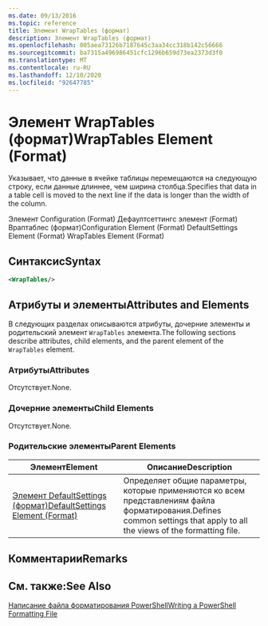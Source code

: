 ```yaml
---
ms.date: 09/13/2016
ms.topic: reference
title: Элемент WrapTables (формат)
description: Элемент WrapTables (формат)
ms.openlocfilehash: 005aea73126b7187645c3aa34cc318b142c56666
ms.sourcegitcommit: ba7315a496986451cfc1296b659d73ea2373d3f0
ms.translationtype: MT
ms.contentlocale: ru-RU
ms.lasthandoff: 12/10/2020
ms.locfileid: "92647785"
---
```

# <a name="wraptables-element-format"></a><span data-ttu-id="71af7-103">Элемент WrapTables (формат)</span><span class="sxs-lookup"><span data-stu-id="71af7-103">WrapTables Element (Format)</span></span>

<span data-ttu-id="71af7-104">Указывает, что данные в ячейке таблицы перемещаются на следующую строку, если данные длиннее, чем ширина столбца.</span><span class="sxs-lookup"><span data-stu-id="71af7-104">Specifies that data in a table cell is moved to the next line if the data is longer than the width of the column.</span></span>

<span data-ttu-id="71af7-105">Элемент Configuration (Format) Дефаултсеттингс элемент (Format) Враптаблес (формат)</span><span class="sxs-lookup"><span data-stu-id="71af7-105">Configuration Element (Format) DefaultSettings Element (Format) WrapTables Element (Format)</span></span>

## <a name="syntax"></a><span data-ttu-id="71af7-106">Синтаксис</span><span class="sxs-lookup"><span data-stu-id="71af7-106">Syntax</span></span>

```xml
<WrapTables/>
```

## <a name="attributes-and-elements"></a><span data-ttu-id="71af7-107">Атрибуты и элементы</span><span class="sxs-lookup"><span data-stu-id="71af7-107">Attributes and Elements</span></span>

<span data-ttu-id="71af7-108">В следующих разделах описываются атрибуты, дочерние элементы и родительский элемент `WrapTables` элемента.</span><span class="sxs-lookup"><span data-stu-id="71af7-108">The following sections describe attributes, child elements, and the parent element of the `WrapTables` element.</span></span>

### <a name="attributes"></a><span data-ttu-id="71af7-109">Атрибуты</span><span class="sxs-lookup"><span data-stu-id="71af7-109">Attributes</span></span>

<span data-ttu-id="71af7-110">Отсутствует.</span><span class="sxs-lookup"><span data-stu-id="71af7-110">None.</span></span>

### <a name="child-elements"></a><span data-ttu-id="71af7-111">Дочерние элементы</span><span class="sxs-lookup"><span data-stu-id="71af7-111">Child Elements</span></span>

<span data-ttu-id="71af7-112">Отсутствует.</span><span class="sxs-lookup"><span data-stu-id="71af7-112">None.</span></span>

### <a name="parent-elements"></a><span data-ttu-id="71af7-113">Родительские элементы</span><span class="sxs-lookup"><span data-stu-id="71af7-113">Parent Elements</span></span>

|<span data-ttu-id="71af7-114">Элемент</span><span class="sxs-lookup"><span data-stu-id="71af7-114">Element</span></span>|<span data-ttu-id="71af7-115">Описание</span><span class="sxs-lookup"><span data-stu-id="71af7-115">Description</span></span>|
|-------------|-----------------|
|[<span data-ttu-id="71af7-116">Элемент DefaultSettings (формат)</span><span class="sxs-lookup"><span data-stu-id="71af7-116">DefaultSettings Element (Format)</span></span>](./defaultsettings-element-format.md)|<span data-ttu-id="71af7-117">Определяет общие параметры, которые применяются ко всем представлениям файла форматирования.</span><span class="sxs-lookup"><span data-stu-id="71af7-117">Defines common settings that apply to all the views of the formatting file.</span></span>|

## <a name="remarks"></a><span data-ttu-id="71af7-118">Комментарии</span><span class="sxs-lookup"><span data-stu-id="71af7-118">Remarks</span></span>

## <a name="see-also"></a><span data-ttu-id="71af7-119">См. также:</span><span class="sxs-lookup"><span data-stu-id="71af7-119">See Also</span></span>

[<span data-ttu-id="71af7-120">Написание файла форматирования PowerShell</span><span class="sxs-lookup"><span data-stu-id="71af7-120">Writing a PowerShell Formatting File</span></span>](./writing-a-powershell-formatting-file.md)
